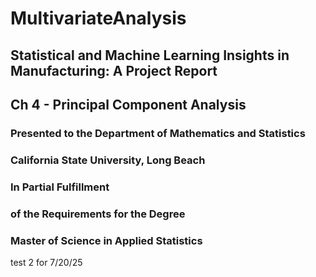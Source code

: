 # MultivariateAnalysis

## Statistical and Machine Learning Insights in Manufacturing: A Project Report
## Ch 4 - Principal Component Analysis

### Presented to the Department of Mathematics and Statistics
### California State University, Long Beach

### In Partial Fulfillment
### of the Requirements for the Degree
### Master of Science in Applied Statistics

test 2 for 7/20/25
